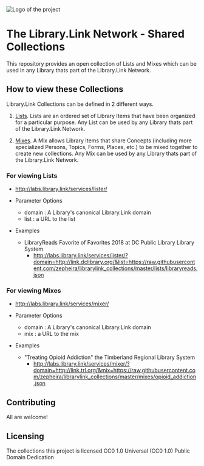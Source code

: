 ![Logo of the project](https://blobscdn.gitbook.com/v0/b/gitbook-28427.appspot.com/o/spaces%2F-L9lzkEj5Ku1H42-ZG0L%2Favatar.png?generation=1528742823162601&alt=media)

# The Library.Link Network - Shared Collections 

This repository provides an open collection of Lists and Mixes which can be used in any Library thats part of the Library.Link Network.
  
## How to view these Collections

Library.Link Collections can be defined in 2 different ways. 

1) [Lists](https://github.com/zepheira/librarylink_collections/tree/master/lists). Lists are an ordered set of Library Items that have been organized for a particular purpose. Any List can be used by any Library thats part of the Library.Link Network. 

2) [Mixes](https://github.com/zepheira/librarylink_collections/tree/master/mixes). A Mix allows Library Items that share Concepts (including more specialized Persons, Topics, Forms, Places, etc.) to be mixed together to create new collections.  Any Mix can be used by any Library thats part of the Library.Link Network. 

### For viewing Lists

- http://labs.library.link/services/lister/ 

- Parameter Options
    - domain : A Library's canonical Library.Link domain
    - list : a URL to the list
    
- Examples
    - LibraryReads Favorite of Favorites 2018 at DC Public Library Library System
        - http://labs.library.link/services/lister/?domain=http://link.dclibrary.org/&list=https://raw.githubusercontent.com/zepheira/librarylink_collections/master/lists/libraryreads.json
    
### For viewing Mixes

- http://labs.library.link/services/mixer/ 

- Parameter Options
    - domain : A Library's canonical Library.Link domain
    - mix : a URL to the mix

- Examples
    - "Treating Opioid Addiction" the Timberland Regional Library System
        - http://labs.library.link/services/mixer/?domain=http://link.trl.org/&mix=https://raw.githubusercontent.com/zepheira/librarylink_collections/master/mixes/opioid_addiction.json

## Contributing

All are welcome! 

## Licensing

The collections this project is licensed CC0 1.0 Universal (CC0 1.0) Public Domain Dedication